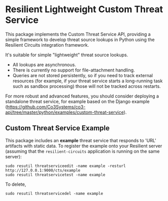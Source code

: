 # Resilient Lightweight Custom Threat Service

This package implements the Custom Threat Service API, providing a
simple framework to develop threat source lookups in Python using the
Resilient Circuits integration framework.
  
It's suitable for simple "lightweight" threat source lookups.
* All lookups are asynchronous.
* There is currently no support for file-attachment handling.
* Queries are not stored persistently, so if you need to track external resources
  (for example, if your threat service starts a long-running task such as
  sandbox processing) those will not be tracked across restarts.

For more robust and advanced features, you should consider deploying
a standalone threat service, for example based on the Django example
(https://github.com/Co3Systems/co3-api/tree/master/python/examples/custom-threat-service).


## Custom Threat Service Example

This package includes an **example** threat service that responds to 'URL' artifacts with
static data.  To register the example onto your Resilient server (assuming that the
`resilient-circuits` application is running on the same server):

```
sudo resutil threatserviceedit -name example -resturl http://127.0.0.1:9000/cts/example
sudo resutil threatservicetest -name example
```
To delete,
```
sudo resutil threatservicedel -name example
```

